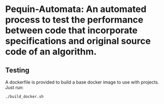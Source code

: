 # Pequin-Automata: An automated process to test the performance between code that incorporate specifications and original source code of an algorithm. #

## Testing ##
A dockerfile is provided to build a base docker image to use with projects. Just run:

```bash
./build_docker.sh
```

